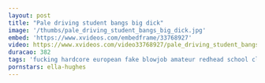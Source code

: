 ```yaml
---
layout: post
title: "Pale driving student bangs big dick"
image: '/thumbs/pale_driving_student_bangs_big_dick.jpg'
embed: 'https://www.xvideos.com/embedframe/33768927'
video: https://www.xvideos.com/video33768927/pale_driving_student_bangs_big_dick
duracao: 382
tags: 'fucking hardcore european fake blowjob amateur redhead school class POV public oral voyeur british reality spycam instructor driving lesson'
pornstars: ella-hughes
---
```

